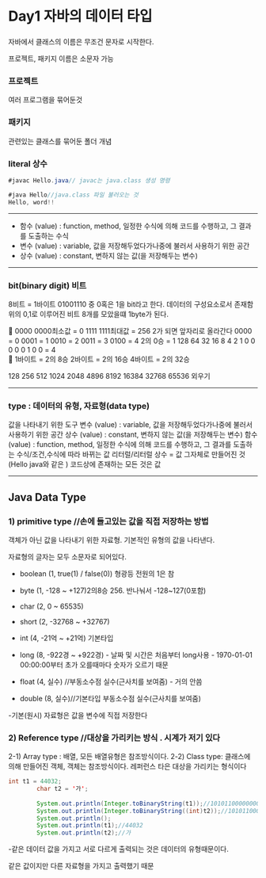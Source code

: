 # Day1 자바의 데이터 타입

### 

자바에서 클래스의 이름은 무조건 문자로 시작한다.

프로젝트, 패키지 이름은 소문자 가능

### 프로젝트

여러 프로그램을 묶어둔것

### 패키지

관련있는 클래스를 묶어둔 폴더 개념

### literal 상수

```java
#javac Hello.java// javac는 java.class 생성 명령

#java Hello//java.class 파일 불러오는 것
Hello, word!!
```

---

- 함수 (value) : function, method, 일정한 수식에 의해 코드를 수행하고, 그 결과를 도출하는 수식
- 변수 (value) : variable, 값을 저장해두었다가나중에 불러서 사용하기 위한 공간
- 상수 (value) : constant, 변하지 않는 값(을 저장해두는 변수)

---

### bit(binary digit) 비트

8비트 = 1바이트
01001110 중 0혹은 1을 bit라고 한다. 데이터의 구성요소로서 존재함
위의 0,1로 이루어진 비트 8개를 모았을떄 1byte가 된다.

<aside>
📎 0000 0000최소값 = 0
1111 1111최대값 = 256
2가 되면 앞자리로 올라간다
0000 = 0
0001 = 1
0010 = 2
0011 = 3
0100 = 4
2의 0승 = 1
128 64 32 16 8 4 2 1
0  0  0  0  0 1 0 0  = 4

</aside>

<aside>
📎 1바이트 = 2의 8승
2바이트 = 2의 16승
4바이트 = 2의 32승

128 256 512 1024 2048 4896 8192 16384 32768 65536 외우기

</aside>

---

### type : 데이터의 유형, 자료형(data type)

값을 나타내기 위한 도구
변수 (value) : variable, 값을 저장해두었다가나중에 불러서 사용하기 위한 공간
상수 (value) : constant, 변하지 않는 값(을 저장해두는 변수)
함수 (value) : function, method, 일정한 수식에 의해 코드를 수행하고, 그 결과를 도출하는 수식/조건,수식에 따라 바뀌는 값
리터럴/리터럴 상수 = 값 그자체로 만들어진 것 (Hello java와 같은 )
코드상에 존재하는 모든 것은 값

---

## Java Data Type

### 1) primitive type   //손에 들고있는 값을 직접 저장하는 방법

객체가 아닌 값을 나타내기 위한 자료형. 기본적인 유형의 값을 나타낸다.

자료형의 글자는 모두 소문자로 되어있다.
 *  boolean (1, true(1) / false(0)) 형광등 전원의 1은  참
 *  byte	  (1, -128 ~ +127)2의8승 256. 반나눠서 -128~127(0포함)
 *  char	  (2, 0 ~ 65535)
*  short	  (2, -32768 ~ +32767)
*  int	  (4, -21억 ~ +21억) 기본타입
*  long	  (8, -922경 ~ +922경) - 날짜 및 시간은 처음부터 long사용 
       -  1970-01-01 00:00:00부터 초가 오를때마다 숫자가 오르기 때문
*  float	(4, 실수)  //부동소수점 실수(근사치를 보여줌) - 거의 안씀

*  double	(8, 실수)//기본타입 부동소수점 실수(근사치를 보여줌)

-기본(원시) 자료형은 값을 변수에 직접 저장한다

### 2) Reference type   //대상을 가리키는 방식 . 시계가 저기 있다

2-1) Array type : 배열, 모든 배열유형은 참조방식이다.
2-2) Class type: 클래스에 의해 만들어진 객체, 객체는 참조방식이다.
	레퍼런스 타은 대상을 가리키는 형식이다

```java
int t1 = 44032;
		char t2 = '가';
		
		System.out.println(Integer.toBinaryString(t1));//1010110000000000
		System.out.println(Integer.toBinaryString((int)t2));//1010110000000000
		System.out.println();
		System.out.println(t1);//44032
		System.out.println(t2);//가
```

-같은 데이터 값을 가지고 서로 다르게 출력되는 것은 데이터의 유형때문이다.

같은 값이지만 다른 자료형을 가지고 출력했기 때문